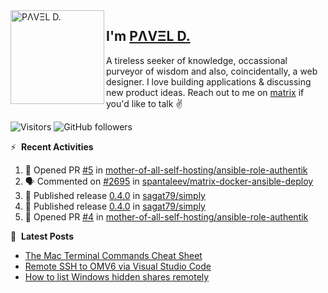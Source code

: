 <img align="left" width="150" height="150" alt="PΛVΞL D." src="https://res.cloudinary.com/dimov/image/upload/c_scale,w_150/v1674315300/logo_qxj2ir.png"/>

## I'm [PΛVΞL D.][homepage]

A tireless seeker of knowledge, occassional purveyor of wisdom and also, coincidentally, a web designer. I love building applications & discussing new product ideas. Reach out to me on [matrix][matrixto] if you'd like to talk ✌️



[homepage]: https://l.dimov.xyz/page?ref=github.com
[matrixto]: https://l.dimov.xyz/matrix?ref=github.com
[github]: https://l.dimov.xyz/github?ref=github.com
   
![Visitors](https://visitor-badge.laobi.icu/badge?page_id=sagat79.vistorsBadge)
![GitHub followers](https://img.shields.io/github/followers/sagat79?color=velvet&style=flat-square)

:zap: &nbsp;**Recent Activities**
  
<!--START_SECTION:activity-->
1. 💪 Opened PR [#5](https://github.com/mother-of-all-self-hosting/ansible-role-authentik/pull/5) in [mother-of-all-self-hosting/ansible-role-authentik](https://github.com/mother-of-all-self-hosting/ansible-role-authentik)
2. 🗣 Commented on [#2695](https://github.com/spantaleev/matrix-docker-ansible-deploy/issues/2695) in [spantaleev/matrix-docker-ansible-deploy](https://github.com/spantaleev/matrix-docker-ansible-deploy)
3. 🚀 Published release [0.4.0](https://github.com/0.4.0) in [sagat79/simply](https://github.com/sagat79/simply)
4. 🚀 Published release [0.4.0](https://github.com/0.4.0) in [sagat79/simply](https://github.com/sagat79/simply)
5. 💪 Opened PR [#4](https://github.com/mother-of-all-self-hosting/ansible-role-authentik/pull/4) in [mother-of-all-self-hosting/ansible-role-authentik](https://github.com/mother-of-all-self-hosting/ansible-role-authentik)
<!--END_SECTION:activity-->

📑 &nbsp;**Latest Posts**

<!-- DIMOV-POST-LIST:START -->
- [The Mac Terminal Commands Cheat Sheet](https://www.dimov.xyz/the-mac-terminal-commands-cheat-sheet/)
- [Remote SSH to OMV6 via Visual Studio Code](https://www.dimov.xyz/remote-ssh-via-visual-studio-code/)
- [How to list Windows hidden shares remotely](https://www.dimov.xyz/how-to-list-hidden-shares-remotely/)
<!-- DIMOV-POST-LIST:END -->
